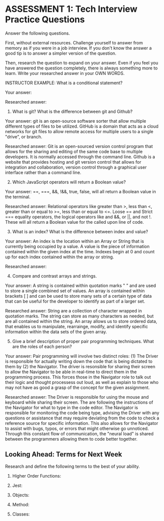 # ASSESSMENT 1: Tech Interview Practice Questions

Answer the following questions.

First, without external resources. Challenge yourself to answer from memory as if you were in a job interview. If you don't know the answer a good tip is to answer a simpler version of the question.

Then, research the question to expand on your answer. Even if you feel you have answered the question completely, there is always something more to learn. Write your researched answer in your OWN WORDS.

INSTRUCTOR EXAMPLE: What is a conditional statement?

Your answer:

Researched answer:

1. What is git? What is the difference between git and Github?

Your answer: git is an open-source software sorter that allow multiple different types of files to be utilized. GitHub is a domain that acts as a cloud networks for git files to allow remote access for multiple users to a single "drive", or branch.

Researched answer: Git is an open-sourced version control program that allows for the sharing and editing of the same code base to multiple developers. It is normally accessed through the command line. Github is a website that provides hosting and git version control that allows for integration and collaboration, version control through a graphical user interface rather than a command line.

2. Which JavaScript operators will return a Boolean value?

Your answer: ==, ===, &&, !&&, true, false, will all return a Boolean value in the terminal.

Researched answer: Relational operators like greater than >, less than <, greater than or equal to >=, less than or equal to <=. Loose == and Strict === equality operators, the logical operators like and &&, or ||, and not !. These will all return a Boolean value for the called upon line of code. 

3. What is an index? What is the difference between index and value?

Your answer: An index is the location within an Array or String that is currently being occupied by a value. A value is the piece of information contained within the given index at the time. Indexes begin at 0 and count up for each index contained within the array or string.

Researched answer:

4. Compare and contrast arrays and strings.

Your answer: A string is contained within quotation marks " " and are used to store a single combined set of values. An array is contained within brackets [ ] and can be used to store many sets of a certain type of data that can be useful for the developer to identify as part of a larger set. 

Researched answer: String are a collection of character wrapped in quotation marks. The string can store as many characters as needed, but are all contained within the string. An array allows us to store ordered data, that enables us to manipulate, rearrainge, modify, and identify specific information within the data sets of the given array.

5. Give a brief description of proper pair programming techniques. What are the roles of each person?

Your answer: Pair programming will involve two distinct roles: (1) The Driver is responsible for actually writing down the code that is being dictated to them by (2) the Navigator. The driver is resonsible for sharing their screen to allow the Navigator to be able in real-time to direct them in the programming process. This forces those in the Navigator role to talk out their logic and thought processess out loud, as well as explain to those who may not have as good a grasp of the concept for the given assignment.

Researched answer: The Driver is responsible for using the mouse and keyboard while sharing their screen. The are following the instructions of the Navigator for what to type in the code editor. The Navigator is responsible for monitoring the code being type, advising the Driver with any questions or assistance that may require deviating from the code to check a reference source for specific information. This also allows for the Navigator to assist with bugs, typos, or errors that might otherwise go unnoticed. Through this constant flow of communication, the "neural load" is shared between the programmers allowing them to code better together.

## Looking Ahead: Terms for Next Week

Research and define the following terms to the best of your ability.

1. Higher Order Functions:

2. Jest:

3. Objects:

4. Method:

5. Classes:
